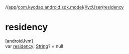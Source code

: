 //[app](../../../index.md)/[com.kycdao.android.sdk.model](../index.md)/[KycUser](index.md)/[residency](residency.md)

# residency

[androidJvm]\
var [residency](residency.md): [String](https://kotlinlang.org/api/latest/jvm/stdlib/kotlin/-string/index.html)? = null
